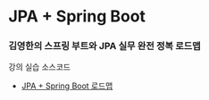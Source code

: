 # JPA + Spring Boot

### 김영한의 스프링 부트와 JPA 실무 완전 정복 로드맵

강의 실습 소스코드
- [JPA + Spring Boot 로드맵](https://www.inflearn.com/roadmaps/149)
